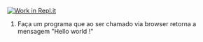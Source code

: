 [![Work in Repl.it](https://classroom.github.com/assets/work-in-replit-14baed9a392b3a25080506f3b7b6d57f295ec2978f6f33ec97e36a161684cbe9.svg)](https://classroom.github.com/online_ide?assignment_repo_id=4197063&assignment_repo_type=AssignmentRepo)
1) Faça um programa que ao ser chamado via browser retorna a mensagem "Hello world !"
